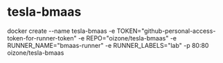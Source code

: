 # tesla-bmaas

docker create --name tesla-bmaas -e TOKEN="github-personal-access-token-for-runner-token" -e REPO="oizone/tesla-bmaas" -e RUNNER_NAME="bmaas-runner" -e RUNNER_LABELS="lab" -p 80:80 oizone/tesla-bmaas